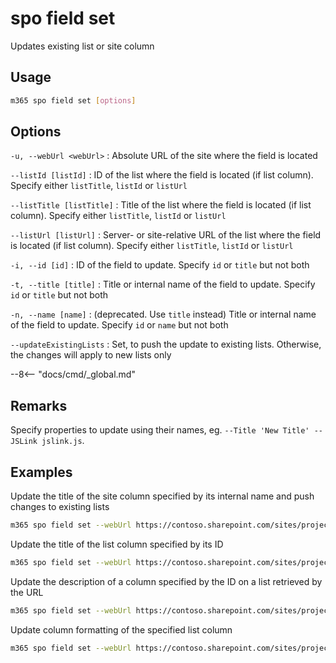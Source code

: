 # spo field set

Updates existing list or site column

## Usage

```sh
m365 spo field set [options]
```

## Options

`-u, --webUrl <webUrl>`
: Absolute URL of the site where the field is located

`--listId [listId]`
: ID of the list where the field is located (if list column). Specify either `listTitle`, `listId` or `listUrl`

`--listTitle [listTitle]`
: Title of the list where the field is located (if list column). Specify either `listTitle`, `listId` or `listUrl`

`--listUrl [listUrl]`
: Server- or site-relative URL of the list where the field is located (if list column). Specify either `listTitle`, `listId` or `listUrl`

`-i, --id [id]`
: ID of the field to update. Specify `id` or `title` but not both

`-t, --title [title]`
: Title or internal name of the field to update. Specify `id` or `title` but not both

`-n, --name [name]`
: (deprecated. Use `title` instead) Title or internal name of the field to update. Specify `id` or `name` but not both

`--updateExistingLists`
: Set, to push the update to existing lists. Otherwise, the changes will apply to new lists only

--8<-- "docs/cmd/_global.md"

## Remarks

Specify properties to update using their names, eg. `--Title 'New Title' --JSLink jslink.js`.

## Examples

Update the title of the site column specified by its internal name and push changes to existing lists

```sh
m365 spo field set --webUrl https://contoso.sharepoint.com/sites/project-x --title 'MyColumn' --updateExistingLists --Title 'My column'
```

Update the title of the list column specified by its ID

```sh
m365 spo field set --webUrl https://contoso.sharepoint.com/sites/project-x --listTitle 'My List' --id 330f29c5-5c4c-465f-9f4b-7903020ae1ce --Title 'My column'
```

Update the description of a column specified by the ID on a list retrieved by the URL

```sh
m365 spo field set --webUrl https://contoso.sharepoint.com/sites/project-x --listUrl '/sites/project-x/Lists/My List' --id 330f29c5-5c4c-465f-9f4b-7903020ae1ce --Description 'My column Description'
```

Update column formatting of the specified list column

```sh
m365 spo field set --webUrl https://contoso.sharepoint.com/sites/project-x --listTitle 'My List' --title 'MyColumn' --CustomFormatter '`{"schema":"https://developer.microsoft.com/json-schemas/sp/column-formatting.schema.json", "elmType": "div", "txtContent": "@currentField"}`'
```
